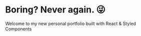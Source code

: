 # Boring? Never again. 😜

Welcome to my new personal portfolio built with React & Styled Components
